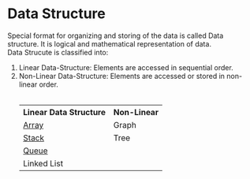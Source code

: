 # Data Structure
Special format for organizing and storing of the data is called Data structure. It is logical and mathematical representation of data. 
<br>Data Strucute is classified into: 
<br>
<ol>
  <li> Linear Data-Structure: 
       Elements are accessed in sequential order.
  <li> Non-Linear Data-Structure:
       Elements are accessed or stored in non-linear order.
    <br><br>
<table>
  <th> Linear Data Structure </th>
  <th> Non-Linear</th>
<tr>
  <td><a href="https://github.com/ritikabhardwaj1111/Data_Structure_Using_C/tree/main/Array"> Array </a></td>
  <td>Graph</td>
</tr>
 <tr>
   <td><a href="https://github.com/ritikabhardwaj1111/Data_Structure_Using_C/tree/main/Stack"> Stack </a> </td>
   <td> Tree </td>
 </tr>
<tr>  
  <td><a href="https://github.com/ritikabhardwaj1111/Data_Structure_Using_C/tree/main/Queue"> Queue</a> </td>
  </tr>  
<tr>
  <td> Linked List </td>
  </tr>  
  
  </table>
